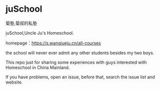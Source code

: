 # juSchool

菊塾,菊叔的私塾

juSchool,Uncle Ju's Homeschool.

homepage：https://s.wangjueju.cn/all-courses

the school will never ever admit any other students besides my two boys.

This repo just for sharing some experiences with guys interested with Homeschool in China Mainland.

If you have problems, open an issue, before that, search the issue list and website.
